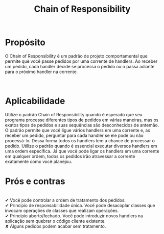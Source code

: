<h1 align="center">
  Chain of Responsibility
</h1>

<br>

# Propósito
O Chain of Responsibility é um padrão de projeto comportamental que permite que você passe pedidos por uma corrente de handlers. Ao receber um pedido, cada handler decide se processa o pedido ou o passa adiante para o próximo handler na corrente.

<br>

# Aplicabilidade
  Utilize o padrão Chain of Responsibility quando é esperado que seu programa processe diferentes tipos de pedidos em várias maneiras, mas os exatos tipos de pedidos e suas sequências são desconhecidos de antemão.
  O padrão permite que você ligue vários handlers em uma corrente e, ao receber um pedido, perguntar para cada handler se ele pode ou não processá-lo. Dessa forma todos os handlers tem a chance de processar o pedido.
  Utilize o padrão quando é essencial executar diversos handlers em uma ordem específica.
  Já que você pode ligar os handlers em uma corrente em qualquer ordem, todos os pedidos irão atravessar a corrente exatamente como você planejou.
  <br>
# Prós e contras
 <br>
 ✔   Você pode controlar a ordem de tratamento dos pedidos.
 <br>
 ✔ Princípio de responsabilidade única. Você pode desacoplar classes que invocam operações de classes que realizam operações.
 <br>
 ✔ Princípio aberto/fechado. Você pode introduzir novos handlers na aplicação sem quebrar o código cliente existente.
 <br>
 ✘   Alguns pedidos podem acabar sem tratamento.
 
